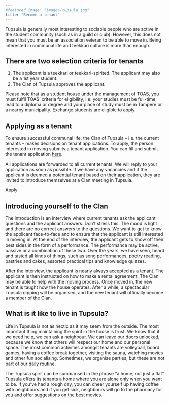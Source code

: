 ```yaml
---
#featured_image: "images/tupsula.jpg"
title: "Become a tenant"
---
```


Tupsula is generally most interesting to sociable people who are active in the student community (such as in a guild or club). However, this does not mean that you must be an association veteran to be able to move in. Being interested in communal life and teekkari culture is more than enough.

## There are two selection criteria for tenants

1. The applicant is a teekkari or teekkari-spirited. The applicant may also be a 1st year student.
2. The Clan of Tupsula approves the applicant.

Please note that as a student house under the management of TOAS, you must fulfil TOAS’ criteria for eligibility, i.e. your studies must be full-time, lead to a diploma or degree and your place of study must be in Tampere or a nearby municipality. Exchange students are eligible to apply.

## Applying as a tenant

To ensure successful communal life, the Clan of Tupsula – i.e. the current tenants – makes decisions on tenant applications. To apply, the person interested in moving submits a tenant application. You can fill and submit the tenant application [here](https://docs.google.com/forms/d/e/1FAIpQLSe2GuZe7Zrr16QEpgT-fAzrN3ArBv4Ch0KcgGOVFk5bI2h9XQ/viewform).

All applications are forwarded to all current tenants. We will reply to your application as soon as possible. If we have any vacancies and if the applicant is deemed a potential tenant based on their application, they are invited to introduce themselves at a Clan meeting in Tupsula.

<a href="https://docs.google.com/forms/d/e/1FAIpQLSe2GuZe7Zrr16QEpgT-fAzrN3ArBv4Ch0KcgGOVFk5bI2h9XQ/viewform" class="f6 link br2 ph3 pv2 mb2 dib white apply-button">
  Apply
</a>

## Introducing yourself to the Clan

The introduction is an interview where current tenants ask the applicant questions and the applicant answers. Don’t stress this. The mood is light and there are no correct answers to the questions. We want to get to know the applicant face-to-face and to ensure that the applicant is still interested in moving in. At the end of the interview, the applicant gets to show off their best sides in the form of a performance. The performance may be active, passive or a combination of these two. Over the years, we have seen, heard and tasted all kinds of things, such as song performances, poetry reading, pastries and cakes, assorted practical tips and knowledge quizzes.

After the interview, the applicant is nearly always accepted as a tenant. The applicant is then instructed on how to make a rental agreement. The Clan may be able to help with the moving process. Once moved in, the new tenant is taught how the house operates. After a while, a spectacular Tupsula dipping will be organised, and the new tenant will officially become a member of the Clan.

## What is it like to live in Tupsula?

Life in Tupsula is not as hectic as it may seem from the outside. The most important thing maintaining the spirit in the house is trust. We know that if we need help, we can ask a neighbour. We can leave our doors unlocked, because we know that others will respect our home and our personal space. The most common activities amongst tenants are volleyball, board games, having a coffee break together, visiting the sauna, watching movies and other fun socialising. Sometimes, we organise parties, but these are not part of our daily routine.

The Tupsula spirit can be summarised in the phrase “a home, not just a flat”. Tupsula offers its tenants a home where you are alone only when you want to be. If you’ve had a rough day, you can cheer yourself up having coffee with neighbours and if you get sick, neighbours will go to the pharmacy for you and offer suggestions on the best movies.

